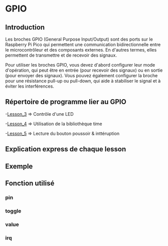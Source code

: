 # GPIO

## Introduction

Les broches GPIO (General Purpose Input/Output) sont des ports sur le Raspberry Pi Pico qui permettent une communication bidirectionnelle entre le microcontrôleur et des composants externes. En d'autres termes, elles permettent de transmettre et de recevoir des signaux.

Pour utiliser les broches GPIO, vous devez d'abord configurer leur mode d'opération, qui peut être en entrée (pour recevoir des signaux) ou en sortie (pour envoyer des signaux). Vous pouvez également configurer la broche pour une résistance pull-up ou pull-down, qui aide à stabiliser le signal et à éviter les interférences.

## Répertoire de programme lier au GPIO

-[Lesson_3](Lesson_3) => Contrôle d'une LED 

-[Lesson_4](Lesson_4) => Utilisation de la bibliothèque time 

-[Lesson_5](Lesson_5) => Lecture du bouton poussoir & inttéruption

## Explication express de chaque lesson

## Exemple

## Fonction utilisé

### pin

### toggle

### value

### irq
